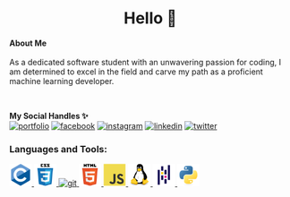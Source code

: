 <h1 align="center">Hello 👋</h1>
<b>About Me</b><br> <br>As a dedicated software student with an unwavering passion for coding, I am determined to excel in the field and carve my path as a proficient machine learning developer.<br>

<b></b><br>

<b>My Social Handles ✨</b><br>
[![portfolio](https://img.shields.io/badge/my_portfolio-000?style=for-the-badge&logo=ko-fi&logoColor=white)](https://vinayprabhakar.in/)
[![facebook](https://img.shields.io/badge/Facebook-1877F2?style=for-the-badge&logo=facebook&logoColor=white)](https://facebook.com/vinayprabhakarx)
[![instagram](https://img.shields.io/badge/Instagram-E4405F?style=for-the-badge&logo=instagram&logoColor=white)](https://instagram.com/vinayprabhakarx)
[![linkedin](https://img.shields.io/badge/LinkedIn-0077B5?style=for-the-badge&logo=linkedin&logoColor=white)](https://www.linkedin.com/in/vinayprabhakarx/)
[![twitter](https://img.shields.io/badge/Twitter-1DA1F2?style=for-the-badge&logo=twitter&logoColor=white)](https://twitter.com/vinayprabhakarx)
<h3 align="left">Languages and Tools:</h3>
<p align="left"> <a href="https://www.cprogramming.com/" target="_blank" rel="noreferrer"> <img src="https://raw.githubusercontent.com/devicons/devicon/master/icons/c/c-original.svg" alt="c" width="40" height="40"/> </a> <a href="https://www.w3schools.com/css/" target="_blank" rel="noreferrer"> <img src="https://raw.githubusercontent.com/devicons/devicon/master/icons/css3/css3-original-wordmark.svg" alt="css3" width="40" height="40"/> </a> <a href="https://git-scm.com/" target="_blank" rel="noreferrer"> <img src="https://www.vectorlogo.zone/logos/git-scm/git-scm-icon.svg" alt="git" width="40" height="40"/> </a> <a href="https://www.w3.org/html/" target="_blank" rel="noreferrer"> <img src="https://raw.githubusercontent.com/devicons/devicon/master/icons/html5/html5-original-wordmark.svg" alt="html5" width="40" height="40"/> </a> <a href="https://developer.mozilla.org/en-US/docs/Web/JavaScript" target="_blank" rel="noreferrer"> <img src="https://raw.githubusercontent.com/devicons/devicon/master/icons/javascript/javascript-original.svg" alt="javascript" width="40" height="40"/> </a> <a href="https://www.linux.org/" target="_blank" rel="noreferrer"> <img src="https://raw.githubusercontent.com/devicons/devicon/master/icons/linux/linux-original.svg" alt="linux" width="40" height="40"/> </a> <a href="https://pandas.pydata.org/" target="_blank" rel="noreferrer"> <img src="https://raw.githubusercontent.com/devicons/devicon/2ae2a900d2f041da66e950e4d48052658d850630/icons/pandas/pandas-original.svg" alt="pandas" width="40" height="40"/> </a> <a href="https://www.python.org" target="_blank" rel="noreferrer"> <img src="https://raw.githubusercontent.com/devicons/devicon/master/icons/python/python-original.svg" alt="python" width="40" height="40"/> </a> </p>
